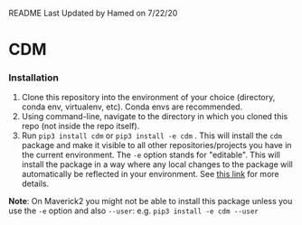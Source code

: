 README Last Updated by Hamed on 7/22/20

# CDM

### Installation
1. Clone this repository into the environment of your choice (directory, conda env, virtualenv, etc). Conda envs are recommended.
2. Using command-line, navigate to the directory in which you cloned this repo (not inside the repo itself).
3. Run `pip3 install cdm` or `pip3 install -e cdm` .
This will install the `cdm` package and make it visible to all other repositories/projects
you have in the current environment. The `-e` option stands for "editable". This will install the package
in a way where any local changes to the package will automatically be reflected in your environment.
See [this link](https://stackoverflow.com/questions/41535915/python-pip-install-from-local-dir/41536128)
for more details.

**Note**: On Maverick2 you might not be able to install this package unless you use the `-e` option and also `--user`: e.g. `pip3 install -e cdm --user`